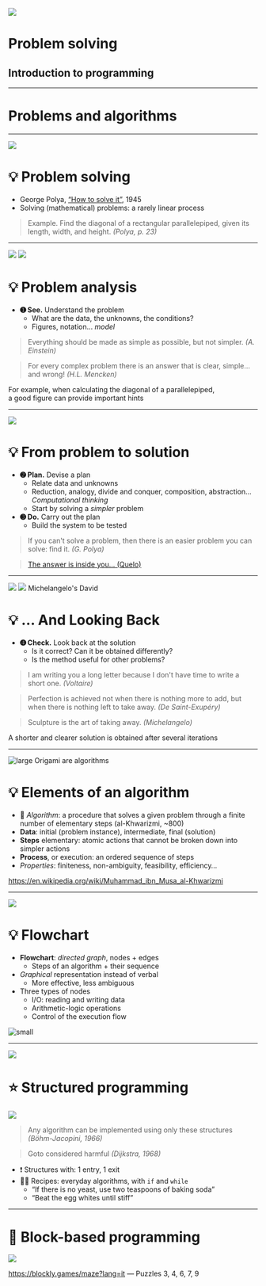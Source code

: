 ![](http://fondinfo.github.io/images/algo/bulb.svg)
# Problem solving
## Introduction to programming

---

# Problems and algorithms

---

![](http://fondinfo.github.io/images/hist/polya.jpg)
# 💡️ Problem solving

- George Polya, [“How to solve it”](https://www.dropbox.com/s/86ua0v7mbr6tkgm/Polya_How-to-solve-it.pdf?dl=1), 1945
- Solving (mathematical) problems: a rarely linear process

> Example. Find the diagonal of a rectangular parallelepiped, given its length, width, and height. *(Polya, p. 23)*

---

![](http://fondinfo.github.io/images/dev/problem-solving.svg) ![](http://fondinfo.github.io/images/algo/space-diagonal.svg)
# 💡 Problem analysis

- **➊ See.** Understand the problem
    - What are the data, the unknowns, the conditions?
    - Figures, notation… *model*

> Everything should be made as simple as possible, but not simpler. *(A. Einstein)*

> For every complex problem there is an answer that is clear, simple… and wrong! *(H.L. Mencken)*

For example, when calculating the diagonal of a parallelepiped, <br> a good figure can provide important hints

---

![](http://fondinfo.github.io/images/dev/problem-solving.svg)
# 💡 From problem to solution

- **➋ Plan.** Devise a plan
    - Relate data and unknowns
    - Reduction, analogy, divide and conquer, composition, abstraction… *Computational thinking*
    - Start by solving a *simpler* problem
- **➌ Do.** Carry out the plan
    - Build the system to be tested

> If you can't solve a problem, then there is an easier problem you can solve: find it. *(G. Polya)*

> [The answer is inside you… (Quelo)](https://www.youtube.com/watch?v=WGQ7JZRZ65M)

---

![](http://fondinfo.github.io/images/dev/problem-solving.svg) ![](http://fondinfo.github.io/images/hist/david-michelangelo.jpg) Michelangelo's David
# 💡 … And Looking Back

- **➍ Check.** Look back at the solution
    - Is it correct? Can it be obtained differently?
    - Is the method useful for other problems?

> I am writing you a long letter because I don't have time to write a short one. *(Voltaire)*

> Perfection is achieved not when there is nothing more to add, but when there is nothing left to take away. *(De Saint-Exupéry)*

> Sculpture is the art of taking away. *(Michelangelo)*

A shorter and clearer solution is obtained after several iterations

---

![large](http://fondinfo.github.io/images/algo/origami.svg) Origami are algorithms
# 💡️ Elements of an algorithm

- 🤖️ *Algorithm*: a procedure that solves a given problem through a finite number of elementary steps (al-Khwarizmi, ~800)
- **Data**: initial (problem instance), intermediate, final (solution)
- **Steps** elementary: atomic actions that cannot be broken down into simpler actions
- **Process**, or execution: an ordered sequence of steps
- *Properties*: finiteness, non-ambiguity, feasibility, efficiency…

>

<https://en.wikipedia.org/wiki/Muhammad_ibn_Musa_al-Khwarizmi>

---

![](http://fondinfo.github.io/images/algo/spaghetti-flowchart.svg)
# 💡️ Flowchart

- **Flowchart**: *directed graph*, nodes + edges
    - Steps of an algorithm + their sequence
- *Graphical* representation instead of verbal
    - More effective, less ambiguous
- Three types of nodes
    - I/O: reading and writing data
    - Arithmetic-logic operations
    - Control of the execution flow

![small](http://fondinfo.github.io/images/algo/nodes.svg)

---

![](http://fondinfo.github.io/images/algo/recipe.png)
# ⭐️ Structured programming

![](http://fondinfo.github.io/images/algo/structures.svg)

> Any algorithm can be implemented using only these structures *(Böhm-Jacopini, 1966)*

> Goto considered harmful *(Dijkstra, 1968)*

- ❗ Structures with: 1 entry, 1 exit
- 🧑‍🍳 Recipes: everyday algorithms, with `if` and `while`
    - “If there is no yeast, use two teaspoons of baking soda”
    - “Beat the egg whites until stiff”


---

# 🧪 Block-based programming

![](http://fondinfo.github.io/images/algo/blockly.png)

>

<https://blockly.games/maze?lang=it> — Puzzles 3, 4, 6, 7, 9
